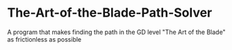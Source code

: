 # The-Art-of-the-Blade-Path-Solver
A program that makes finding the path in the GD level "The Art of the Blade" as frictionless as possible
